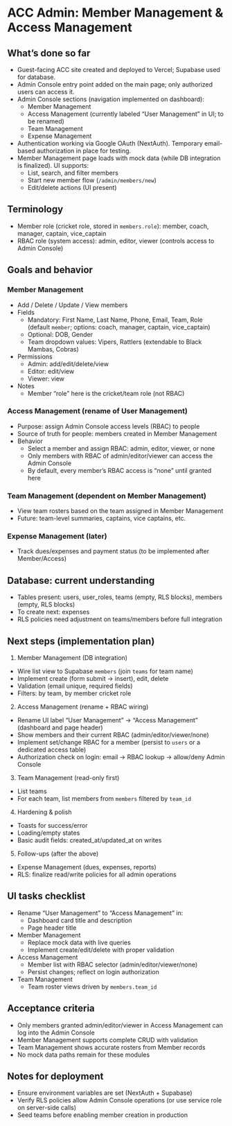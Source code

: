 # ACC Admin: Member Management & Access Management

## What’s done so far

- Guest-facing ACC site created and deployed to Vercel; Supabase used for database.
- Admin Console entry point added on the main page; only authorized users can access it.
- Admin Console sections (navigation implemented on dashboard):
  - Member Management
  - Access Management (currently labeled “User Management” in UI; to be renamed)
  - Team Management
  - Expense Management
- Authentication working via Google OAuth (NextAuth). Temporary email-based authorization in place for testing.
- Member Management page loads with mock data (while DB integration is finalized). UI supports:
  - List, search, and filter members
  - Start new member flow (`/admin/members/new`)
  - Edit/delete actions (UI present)

## Terminology

- Member role (cricket role, stored in `members.role`): member, coach, manager, captain, vice_captain
- RBAC role (system access): admin, editor, viewer (controls access to Admin Console)

## Goals and behavior

### Member Management
- Add / Delete / Update / View members
- Fields
  - Mandatory: First Name, Last Name, Phone, Email, Team, Role (default `member`; options: coach, manager, captain, vice_captain)
  - Optional: DOB, Gender
  - Team dropdown values: Vipers, Rattlers (extendable to Black Mambas, Cobras)
- Permissions
  - Admin: add/edit/delete/view
  - Editor: edit/view
  - Viewer: view
- Notes
  - Member “role” here is the cricket/team role (not RBAC)

### Access Management (rename of User Management)
- Purpose: assign Admin Console access levels (RBAC) to people
- Source of truth for people: members created in Member Management
- Behavior
  - Select a member and assign RBAC: admin, editor, viewer, or none
  - Only members with RBAC of admin/editor/viewer can access the Admin Console
  - By default, every member’s RBAC access is “none” until granted here

### Team Management (dependent on Member Management)
- View team rosters based on the team assigned in Member Management
- Future: team-level summaries, captains, vice captains, etc.

### Expense Management (later)
- Track dues/expenses and payment status (to be implemented after Member/Access)

## Database: current understanding

- Tables present: users, user_roles, teams (empty, RLS blocks), members (empty, RLS blocks)
- To create next: expenses
- RLS policies need adjustment on teams/members before full integration

## Next steps (implementation plan)

1) Member Management (DB integration)
- Wire list view to Supabase `members` (join `teams` for team name)
- Implement create (form submit → insert), edit, delete
- Validation (email unique, required fields)
- Filters: by team, by member cricket role

2) Access Management (rename + RBAC wiring)
- Rename UI label “User Management” → “Access Management” (dashboard and page header)
- Show members and their current RBAC (admin/editor/viewer/none)
- Implement set/change RBAC for a member (persist to `users` or a dedicated access table)
- Authorization check on login: email → RBAC lookup → allow/deny Admin Console

3) Team Management (read-only first)
- List teams
- For each team, list members from `members` filtered by `team_id`

4) Hardening & polish
- Toasts for success/error
- Loading/empty states
- Basic audit fields: created_at/updated_at on writes

5) Follow-ups (after the above)
- Expense Management (dues, expenses, reports)
- RLS: finalize read/write policies for all admin operations

## UI tasks checklist

- Rename “User Management” to “Access Management” in:
  - Dashboard card title and description
  - Page header title
- Member Management
  - Replace mock data with live queries
  - Implement create/edit/delete with proper validation
- Access Management
  - Member list with RBAC selector (admin/editor/viewer/none)
  - Persist changes; reflect on login authorization
- Team Management
  - Team roster views driven by `members.team_id`

## Acceptance criteria

- Only members granted admin/editor/viewer in Access Management can log into the Admin Console
- Member Management supports complete CRUD with validation
- Team Management shows accurate rosters from Member records
- No mock data paths remain for these modules

## Notes for deployment

- Ensure environment variables are set (NextAuth + Supabase)
- Verify RLS policies allow Admin Console operations (or use service role on server-side calls)
- Seed teams before enabling member creation in production
